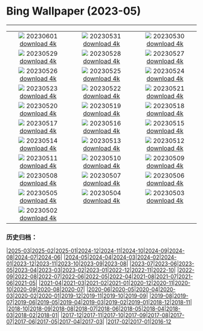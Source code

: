 # Bing Wallpaper (2023-05)
**************
| | | |
| :----: | :----: | :----: |
| ![](https://www.bing.com/th?id=OHR.ReefAwareness_EN-GB8413195988_1920x1080.jpg) 20230601 [download 4k](https://www.bing.com/th?id=OHR.ReefAwareness_EN-GB8413195988_UHD.jpg) | ![](https://www.bing.com/th?id=OHR.WorldOtterDay_EN-GB8244382691_1920x1080.jpg) 20230531 [download 4k](https://www.bing.com/th?id=OHR.WorldOtterDay_EN-GB8244382691_UHD.jpg) | ![](https://www.bing.com/th?id=OHR.HiddenBeach_EN-GB8069559148_1920x1080.jpg) 20230530 [download 4k](https://www.bing.com/th?id=OHR.HiddenBeach_EN-GB8069559148_UHD.jpg) |
| ![](https://www.bing.com/th?id=OHR.FitzwilliamMuseum_EN-GB7777112861_1920x1080.jpg) 20230529 [download 4k](https://www.bing.com/th?id=OHR.FitzwilliamMuseum_EN-GB7777112861_UHD.jpg) | ![](https://www.bing.com/th?id=OHR.TegallalangTerrace_EN-GB7684726638_1920x1080.jpg) 20230528 [download 4k](https://www.bing.com/th?id=OHR.TegallalangTerrace_EN-GB7684726638_UHD.jpg) | ![](https://www.bing.com/th?id=OHR.AloeDichotomum_EN-GB7507888619_1920x1080.jpg) 20230527 [download 4k](https://www.bing.com/th?id=OHR.AloeDichotomum_EN-GB7507888619_UHD.jpg) |
| ![](https://www.bing.com/th?id=OHR.WatSriSawai_EN-GB7423413292_1920x1080.jpg) 20230526 [download 4k](https://www.bing.com/th?id=OHR.WatSriSawai_EN-GB7423413292_UHD.jpg) | ![](https://www.bing.com/th?id=OHR.TheHayFestival_EN-GB7328956560_1920x1080.jpg) 20230525 [download 4k](https://www.bing.com/th?id=OHR.TheHayFestival_EN-GB7328956560_UHD.jpg) | ![](https://www.bing.com/th?id=OHR.OldFortress_EN-GB7211028147_1920x1080.jpg) 20230524 [download 4k](https://www.bing.com/th?id=OHR.OldFortress_EN-GB7211028147_UHD.jpg) |
| ![](https://www.bing.com/th?id=OHR.WesternBoxTurtle_EN-GB7102181609_1920x1080.jpg) 20230523 [download 4k](https://www.bing.com/th?id=OHR.WesternBoxTurtle_EN-GB7102181609_UHD.jpg) | ![](https://www.bing.com/th?id=OHR.BiodiverseCostaRica_EN-GB7008355136_1920x1080.jpg) 20230522 [download 4k](https://www.bing.com/th?id=OHR.BiodiverseCostaRica_EN-GB7008355136_UHD.jpg) | ![](https://www.bing.com/th?id=OHR.PontdArcole_EN-GB6835023826_1920x1080.jpg) 20230521 [download 4k](https://www.bing.com/th?id=OHR.PontdArcole_EN-GB6835023826_UHD.jpg) |
| ![](https://www.bing.com/th?id=OHR.EuropeanHoneybee_EN-GB6665127718_1920x1080.jpg) 20230520 [download 4k](https://www.bing.com/th?id=OHR.EuropeanHoneybee_EN-GB6665127718_UHD.jpg) | ![](https://www.bing.com/th?id=OHR.SumatranRhino_EN-GB6546826418_1920x1080.jpg) 20230519 [download 4k](https://www.bing.com/th?id=OHR.SumatranRhino_EN-GB6546826418_UHD.jpg) | ![](https://www.bing.com/th?id=OHR.MuseoSoumaya_EN-GB1309622714_1920x1080.jpg) 20230518 [download 4k](https://www.bing.com/th?id=OHR.MuseoSoumaya_EN-GB1309622714_UHD.jpg) |
| ![](https://www.bing.com/th?id=OHR.CormorantBridge_EN-GB0868004148_1920x1080.jpg) 20230517 [download 4k](https://www.bing.com/th?id=OHR.CormorantBridge_EN-GB0868004148_UHD.jpg) | ![](https://www.bing.com/th?id=OHR.AmericanWetlands_EN-GB0581738756_1920x1080.jpg) 20230516 [download 4k](https://www.bing.com/th?id=OHR.AmericanWetlands_EN-GB0581738756_UHD.jpg) | ![](https://www.bing.com/th?id=OHR.MorroJable_EN-GB0206716654_1920x1080.jpg) 20230515 [download 4k](https://www.bing.com/th?id=OHR.MorroJable_EN-GB0206716654_UHD.jpg) |
| ![](https://www.bing.com/th?id=OHR.OdocoileusVirginianus_EN-GB9846632194_1920x1080.jpg) 20230514 [download 4k](https://www.bing.com/th?id=OHR.OdocoileusVirginianus_EN-GB9846632194_UHD.jpg) | ![](https://www.bing.com/th?id=OHR.SonnyBonoPelicans_EN-GB9377908080_1920x1080.jpg) 20230513 [download 4k](https://www.bing.com/th?id=OHR.SonnyBonoPelicans_EN-GB9377908080_UHD.jpg) | ![](https://www.bing.com/th?id=OHR.WildLupine_EN-GB8885934265_1920x1080.jpg) 20230512 [download 4k](https://www.bing.com/th?id=OHR.WildLupine_EN-GB8885934265_UHD.jpg) |
| ![](https://www.bing.com/th?id=OHR.FootballField_EN-GB7873108108_1920x1080.jpg) 20230511 [download 4k](https://www.bing.com/th?id=OHR.FootballField_EN-GB7873108108_UHD.jpg) | ![](https://www.bing.com/th?id=OHR.CordouanLighthouse_EN-GB6417431530_1920x1080.jpg) 20230510 [download 4k](https://www.bing.com/th?id=OHR.CordouanLighthouse_EN-GB6417431530_UHD.jpg) | ![](https://www.bing.com/th?id=OHR.TheYorkshireDales_EN-GB8640579102_1920x1080.jpg) 20230509 [download 4k](https://www.bing.com/th?id=OHR.TheYorkshireDales_EN-GB8640579102_UHD.jpg) |
| ![](https://www.bing.com/th?id=OHR.TheChaps_EN-GB5623728723_1920x1080.jpg) 20230508 [download 4k](https://www.bing.com/th?id=OHR.TheChaps_EN-GB5623728723_UHD.jpg) | ![](https://www.bing.com/th?id=OHR.SealLaughing_EN-GB5277006835_1920x1080.jpg) 20230507 [download 4k](https://www.bing.com/th?id=OHR.SealLaughing_EN-GB5277006835_UHD.jpg) | ![](https://www.bing.com/th?id=OHR.CollegiateChurch_EN-GB2302415888_1920x1080.jpg) 20230506 [download 4k](https://www.bing.com/th?id=OHR.CollegiateChurch_EN-GB2302415888_UHD.jpg) |
| ![](https://www.bing.com/th?id=OHR.Popocatepetl_EN-GB3272306048_1920x1080.jpg) 20230505 [download 4k](https://www.bing.com/th?id=OHR.Popocatepetl_EN-GB3272306048_UHD.jpg) | ![](https://www.bing.com/th?id=OHR.RebelBase_EN-GB0256294399_1920x1080.jpg) 20230504 [download 4k](https://www.bing.com/th?id=OHR.RebelBase_EN-GB0256294399_UHD.jpg) | ![](https://www.bing.com/th?id=OHR.ThreeWildebeest_EN-GB6085832180_1920x1080.jpg) 20230503 [download 4k](https://www.bing.com/th?id=OHR.ThreeWildebeest_EN-GB6085832180_UHD.jpg) |
| ![](https://www.bing.com/th?id=OHR.KlostersSerneus_EN-GB0372620771_1920x1080.jpg) 20230502 [download 4k](https://www.bing.com/th?id=OHR.KlostersSerneus_EN-GB0372620771_UHD.jpg) |  |  |

### 历史归档：

|[2025-03](bing/2025-03/2025-03.md)|[2025-02](bing/2025-02/2025-02.md)|[2025-01](bing/2025-01/2025-01.md)|[2024-12](bing/2024-12/2024-12.md)|[2024-11](bing/2024-11/2024-11.md)|[2024-10](bing/2024-10/2024-10.md)|[2024-09](bing/2024-09/2024-09.md)|[2024-08](bing/2024-08/2024-08.md)|[2024-07](bing/2024-07/2024-07.md)|[2024-06](bing/2024-06/2024-06.md)|
|[2024-05](bing/2024-05/2024-05.md)|[2024-04](bing/2024-04/2024-04.md)|[2024-03](bing/2024-03/2024-03.md)|[2024-02](bing/2024-02/2024-02.md)|[2024-01](bing/2024-01/2024-01.md)|[2023-12](bing/2023-12/2023-12.md)|[2023-11](bing/2023-11/2023-11.md)|[2023-10](bing/2023-10/2023-10.md)|[2023-09](bing/2023-09/2023-09.md)|[2023-08](bing/2023-08/2023-08.md)|
|[2023-07](bing/2023-07/2023-07.md)|[2023-06](bing/2023-06/2023-06.md)|[2023-05](bing/2023-05/2023-05.md)|[2023-04](bing/2023-04/2023-04.md)|[2023-03](bing/2023-03/2023-03.md)|[2023-02](bing/2023-02/2023-02.md)|[2023-01](bing/2023-01/2023-01.md)|[2022-12](bing/2022-12/2022-12.md)|[2022-11](bing/2022-11/2022-11.md)|[2022-10](bing/2022-10/2022-10.md)|
|[2022-09](bing/2022-09/2022-09.md)|[2022-08](bing/2022-08/2022-08.md)|[2022-07](bing/2022-07/2022-07.md)|[2022-06](bing/2022-06/2022-06.md)|[2022-05](bing/2022-05/2022-05.md)|[2022-04](bing/2022-04/2022-04.md)|[2021-08](bing/2021-08/2021-08.md)|[2021-07](bing/2021-07/2021-07.md)|[2021-06](bing/2021-06/2021-06.md)|[2021-05](bing/2021-05/2021-05.md)|
|[2021-04](bing/2021-04/2021-04.md)|[2021-03](bing/2021-03/2021-03.md)|[2021-02](bing/2021-02/2021-02.md)|[2021-01](bing/2021-01/2021-01.md)|[2020-12](bing/2020-12/2020-12.md)|[2020-11](bing/2020-11/2020-11.md)|[2020-10](bing/2020-10/2020-10.md)|[2020-09](bing/2020-09/2020-09.md)|[2020-08](bing/2020-08/2020-08.md)|[2020-07](bing/2020-07/2020-07.md)|
|[2020-06](bing/2020-06/2020-06.md)|[2020-05](bing/2020-05/2020-05.md)|[2020-04](bing/2020-04/2020-04.md)|[2020-03](bing/2020-03/2020-03.md)|[2020-02](bing/2020-02/2020-02.md)|[2020-01](bing/2020-01/2020-01.md)|[2019-12](bing/2019-12/2019-12.md)|[2019-11](bing/2019-11/2019-11.md)|[2019-10](bing/2019-10/2019-10.md)|[2019-09](bing/2019-09/2019-09.md)|
|[2019-08](bing/2019-08/2019-08.md)|[2019-07](bing/2019-07/2019-07.md)|[2019-06](bing/2019-06/2019-06.md)|[2019-05](bing/2019-05/2019-05.md)|[2019-04](bing/2019-04/2019-04.md)|[2019-03](bing/2019-03/2019-03.md)|[2019-02](bing/2019-02/2019-02.md)|[2019-01](bing/2019-01/2019-01.md)|[2018-12](bing/2018-12/2018-12.md)|[2018-11](bing/2018-11/2018-11.md)|
|[2018-10](bing/2018-10/2018-10.md)|[2018-09](bing/2018-09/2018-09.md)|[2018-08](bing/2018-08/2018-08.md)|[2018-07](bing/2018-07/2018-07.md)|[2018-06](bing/2018-06/2018-06.md)|[2018-05](bing/2018-05/2018-05.md)|[2018-04](bing/2018-04/2018-04.md)|[2018-03](bing/2018-03/2018-03.md)|[2018-02](bing/2018-02/2018-02.md)|[2018-01](bing/2018-01/2018-01.md)|
|[2017-12](bing/2017-12/2017-12.md)|[2017-11](bing/2017-11/2017-11.md)|[2017-10](bing/2017-10/2017-10.md)|[2017-09](bing/2017-09/2017-09.md)|[2017-08](bing/2017-08/2017-08.md)|[2017-07](bing/2017-07/2017-07.md)|[2017-06](bing/2017-06/2017-06.md)|[2017-05](bing/2017-05/2017-05.md)|[2017-04](bing/2017-04/2017-04.md)|[2017-03](bing/2017-03/2017-03.md)|
|[2017-02](bing/2017-02/2017-02.md)|[2017-01](bing/2017-01/2017-01.md)|[2016-12](bing/2016-12/2016-12.md)